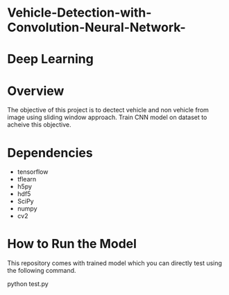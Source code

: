 # Vehicle-Detection-with-Convolution-Neural-Network-

# Deep Learning

# Overview

The objective of this project is to dectect vehicle and non vehicle from image using sliding window approach. Train CNN model on dataset to acheive this objective.

# Dependencies

- tensorflow
- tflearn
- h5py
- hdf5
- SciPy
- numpy
- cv2

# How to Run the Model

This repository comes with trained model which you can directly test using the following command.

python test.py
